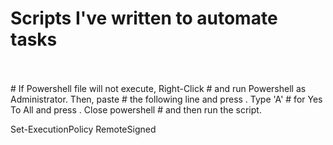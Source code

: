 # Scripts I've written to automate tasks
</br>
</br>
# If Powershell file will not execute, Right-Click
# and run Powershell as Administrator. Then, paste
# the following line and press <Enter>. Type 'A'
# for Yes To All and press <Enter>. Close powershell
# and then run the script.

Set-ExecutionPolicy RemoteSigned
